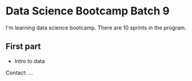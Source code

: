 # Data Science Bootcamp Batch 9

I'm learning data science bootcamp. There are 10 sprints in the program.

## First part
- Intro to data

Contact: ...
